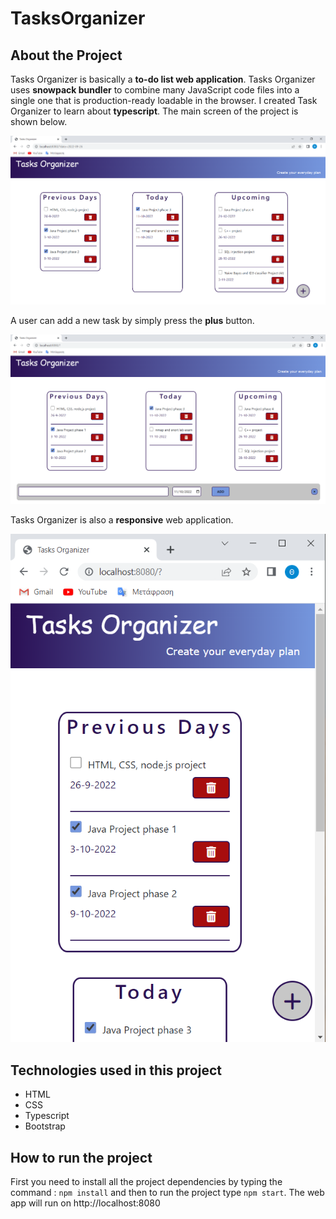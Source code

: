 # TasksOrganizer
## About the Project
Tasks Organizer is basically a **to-do list web application**. Tasks Organizer uses  **snowpack bundler** to combine many JavaScript code files into a single one that is production-ready loadable in the browser. I created Task Organizer to learn about **typescript**. The main screen of the project is shown below.  

![Main Screen](./README_ASSETS/3.png)

A user can add a new task by simply press the **plus** button.

![Adding new task](./README_ASSETS/2.png)

Tasks Organizer is also a **responsive** web application. 

![Responsive design](./README_ASSETS/1.png)

## Technologies used in this project
- HTML
- CSS
- Typescript
- Bootstrap

## How to run the project
First you need to install all the project dependencies by typing the command : `npm install` and then to run the project type `npm start`. The web app will run on http://localhost:8080

